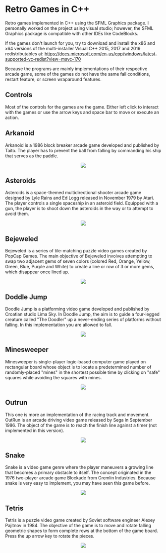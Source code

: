 # Retro Games in C++
Retro games implemented in C++ using the SFML Graphics package. I personally worked on the project using visual studio; however, the SFML Graphics package is compatible with other IDEs like CodeBlocks.

If the games don't launch for you, try to download and install the x86 and x64 versions of the multi-installer Visual C++ 2015, 2017 and 2019 redistributables at: https://docs.microsoft.com/en-us/cpp/windows/latest-supported-vc-redist?view=msvc-170

Because the programs are mainly implementations of their respective arcade game, some of the games do not have the same fail conditions, restart feature, or screen wraparound features.

**Controls**
------------
Most of the controls for the games are the game. Either left click to interact with the games or use the arrow keys and space bar to move or execute an action.

**Arkanoid**
------------
Arkanoid is a 1986 block breaker arcade game developed and published by Taito. The player has to prevent the ball from falling by commanding his ship that serves as the paddle.

<p align="center">
<img src="https://user-images.githubusercontent.com/100814612/166401983-2de5cc34-dfc1-4dec-a298-77443fc8488a.png"><img>
</p>

**Asteroids**
-------------
Asteroids is a space-themed multidirectional shooter arcade game designed by Lyle Rains and Ed Logg released in November 1979 by Atari. The player controls a single spaceship in an asteroid field. Equipped with a gun, the player is to shoot down the asteroids in the way or to attempt to avoid them.

<p align="center">
<img src="https://user-images.githubusercontent.com/100814612/166402006-e4b62fad-b1e7-4912-843e-30f4fd100931.png"><img>
</p>

**Bejeweled**
-------------
Bejeweled is a series of tile-matching puzzle video games created by PopCap Games. The main objective of Bejeweled involves attempting to swap two adjacent gems of seven colors (colored Red, Orange, Yellow, Green, Blue, Purple and White) to create a line or row of 3 or more gems, which disappear once lined up.

<p align="center">
<img src="https://user-images.githubusercontent.com/100814612/166402121-4d46961c-385f-42f5-a0fb-45bd7f8de4da.png"><img>
</p>

**Doddle Jump**
-------------
Doodle Jump is a platforming video game developed and published by Croatian studio Lima Sky. In Doodle Jump, the aim is to guide a four-legged creature called "The Doodler" up a never-ending series of platforms without falling. In this implementation you are allowed to fall.

<p align="center">
<img src="https://user-images.githubusercontent.com/100814612/166402193-a165b88a-0437-4b6f-95e4-d833d1c851aa.png"><img>
</p>

**Minesweeper**
-------------
Minesweeper is single-player logic-based computer game played on rectangular board whose object is to locate a predetermined number of randomly-placed "mines" in the shortest possible time by clicking on "safe" squares while avoiding the squares with mines.

<p align="center">
<img src="https://user-images.githubusercontent.com/100814612/166402254-a6b73fa0-0dee-4a42-9551-c383a5357329.png"><img>
</p>

**Outrun**
-------------
This one is more an implementation of the racing track and movement. OutRun is an arcade driving video game released by Sega in September 1986. The object of the game is to reach the finish line against a timer (not implemented in this version).

<p align="center">
<img src="https://user-images.githubusercontent.com/100814612/166402288-57339426-49e9-4c2c-8d2a-c7f1a824cc6e.png"><img>
</p>

**Snake**
-------------
Snake is a video game genre where the player maneuvers a growing line that becomes a primary obstacle to itself. The concept originated in the 1976 two-player arcade game Blockade from Gremlin Industries. Because snake is very easy to implement, you may have seen this game before.

<p align="center">
<img src="https://user-images.githubusercontent.com/100814612/166402402-c093de8f-53a5-4633-825e-cbd827fb34b5.png"><img>
</p>

**Tetris**
-------------
Tetris is a puzzle video game created by Soviet software engineer Alexey Pajitnov in 1984. The objective of the game is to move and rotate falling geometric shapes to form complete rows at the bottom of the game board. Press the up arrow key to rotate the pieces.

<p align="center">
<img src="https://user-images.githubusercontent.com/100814612/166402468-a7e318b3-56fc-49f7-81c8-841feacdad62.png"><img>
</p>
